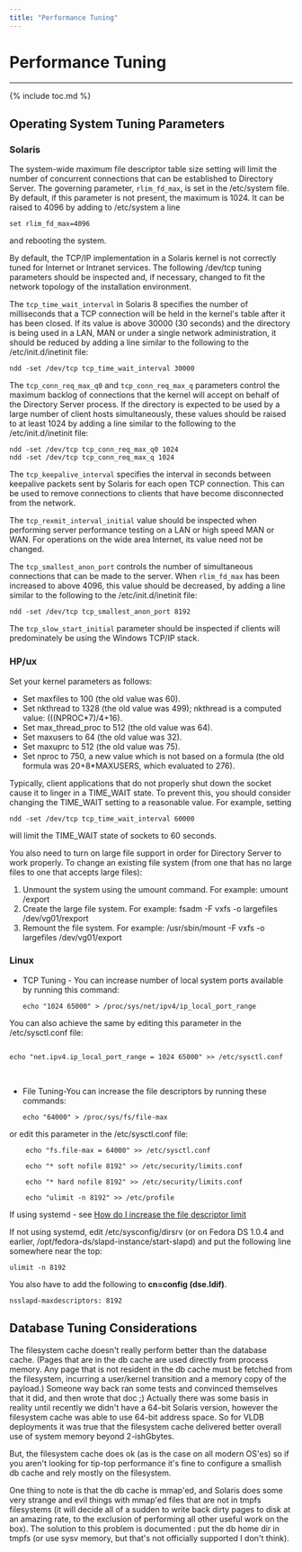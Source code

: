 ```yaml
---
title: "Performance Tuning"
---
```


# Performance Tuning
--------------------

{% include toc.md %}

Operating System Tuning Parameters
----------------------------------

### Solaris

The system-wide maximum file descriptor table size setting will limit the number of concurrent connections that can be established to Directory Server. The governing parameter, `rlim_fd_max`, is set in the /etc/system file. By default, if this parameter is not present, the maximum is 1024. It can be raised to 4096 by adding to /etc/system a line

    set rlim_fd_max=4096

and rebooting the system.

By default, the TCP/IP implementation in a Solaris kernel is not correctly tuned for Internet or Intranet services. The following /dev/tcp tuning parameters should be inspected and, if necessary, changed to fit the network topology of the installation environment.

The `tcp_time_wait_interval` in Solaris 8 specifies the number of milliseconds that a TCP connection will be held in the kernel's table after it has been closed. If its value is above 30000 (30 seconds) and the directory is being used in a LAN, MAN or under a single network administration, it should be reduced by adding a line similar to the following to the /etc/init.d/inetinit file:

    ndd -set /dev/tcp tcp_time_wait_interval 30000

The `tcp_conn_req_max_q0` and `tcp_conn_req_max_q` parameters control the maximum backlog of connections that the kernel will accept on behalf of the Directory Server process. If the directory is expected to be used by a large number of client hosts simultaneously, these values should be raised to at least 1024 by adding a line similar to the following to the /etc/init.d/inetinit file:

    ndd -set /dev/tcp tcp_conn_req_max_q0 1024
    ndd -set /dev/tcp tcp_conn_req_max_q 1024

The `tcp_keepalive_interval` specifies the interval in seconds between keepalive packets sent by Solaris for each open TCP connection. This can be used to remove connections to clients that have become disconnected from the network.

The `tcp_rexmit_interval_initial` value should be inspected when performing server performance testing on a LAN or high speed MAN or WAN. For operations on the wide area Internet, its value need not be changed.

The `tcp_smallest_anon_port` controls the number of simultaneous connections that can be made to the server. When `rlim_fd_max` has been increased to above 4096, this value should be decreased, by adding a line similar to the following to the /etc/init.d/inetinit file:

    ndd -set /dev/tcp tcp_smallest_anon_port 8192

The `tcp_slow_start_initial` parameter should be inspected if clients will predominately be using the Windows TCP/IP stack.

### HP/ux

Set your kernel parameters as follows:

-   Set maxfiles to 100 (the old value was 60).
-   Set nkthread to 1328 (the old value was 499); nkthread is a computed value: (((NPROC*7)/4+16).
-   Set max\_thread\_proc to 512 (the old value was 64).
-   Set maxusers to 64 (the old value was 32).
-   Set maxuprc to 512 (the old value was 75).
-   Set nproc to 750, a new value which is not based on a formula (the old formula was 20+8*MAXUSERS, which evaluated to 276).

Typically, client applications that do not properly shut down the socket cause it to linger in a TIME\_WAIT state. To prevent this, you should consider changing the TIME\_WAIT setting to a reasonable value. For example, setting

    ndd -set /dev/tcp tcp_time_wait_interval 60000

will limit the TIME\_WAIT state of sockets to 60 seconds.

You also need to turn on large file support in order for Directory Server to work properly. To change an existing file system (from one that has no large files to one that accepts large files):

1.  Unmount the system using the umount command. For example:
     umount /export
2.  Create the large file system. For example:
     fsadm -F vxfs -o largefiles /dev/vg01/rexport
3.  Remount the file system. For example:
    /usr/sbin/mount -F vxfs -o largefiles /dev/vg01/export

### Linux

-   TCP Tuning - You can increase number of local system ports available by running this command:

        echo "1024 65000" > /proc/sys/net/ipv4/ip_local_port_range

You can also achieve the same by editing this parameter in the /etc/sysctl.conf file:

        echo "net.ipv4.ip_local_port_range = 1024 65000" >> /etc/sysctl.conf
   

-   File Tuning-You can increase the file descriptors by running these commands:

        echo "64000" > /proc/sys/fs/file-max

or edit this parameter in the /etc/sysctl.conf file:

        echo "fs.file-max = 64000" >> /etc/sysctl.conf

        echo "* soft nofile 8192" >> /etc/security/limits.conf

        echo "* hard nofile 8192" >> /etc/security/limits.conf

        echo "ulimit -n 8192" >> /etc/profile

If using systemd - see [How do I increase the file descriptor limit](../howto/howto-systemd.html#increase-fd)

If not using systemd, edit /etc/sysconfig/dirsrv (or on Fedora DS 1.0.4 and earlier, /opt/fedora-ds/slapd-instance/start-slapd) and put the following line somewhere near the top:

    ulimit -n 8192

You also have to add the following to **cn=config (dse.ldif)**.

    nsslapd-maxdescriptors: 8192

Database Tuning Considerations
------------------------------

The filesystem cache doesn't really perform better than the database cache. (Pages that are in the db cache are used directly from process memory. Any page that is not resident in the db cache must be fetched from the filesystem, incurring a user/kernel transition and a memory copy of the payload.) Someone way back ran some tests and convinced themselves that it did, and then wrote that doc ;) Actually there was some basis in reality until recently we didn't have a 64-bit Solaris version, however the filesystem cache was able to use 64-bit address space. So for VLDB deployments it was true that the filesystem cache delivered better overall use of system memory beyond 2-ishGbytes.

But, the filesystem cache does ok (as is the case on all modern OS'es) so if you aren't looking for tip-top performance it's fine to configure a smallish db cache and rely mostly on the filesystem.

One thing to note is that the db cache is mmap'ed, and Solaris does some very strange and evil things with mmap'ed files that are not in tmpfs filesystems (it will decide all of a sudden to write back dirty pages to disk at an amazing rate, to the exclusion of performing all other useful work on the box). The solution to this problem is documented : put the db home dir in tmpfs (or use sysv memory, but that's not officially supported I don't think).

